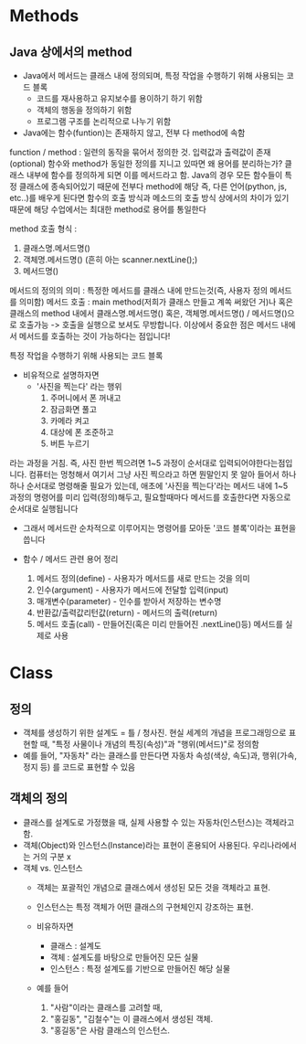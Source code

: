 # Methods

## Java 상에서의 method
- Java에서 메서드는 클래스 내에 정의되며, 특정 작업을 수행하기 위해 사용되는 코드 블록
  - 코드를 재사용하고 유지보수를 용이하기 하기 위함
  - 객체의 행동을 정의하기 위함
  - 프로그램 구조를 논리적으로 나누기 위함
- Java에는 함수(funtion)는 존재하지 않고, 전부 다 method에 속함

function / method : 일련의 동작을 묶어서 정의한 것. 입력값과 출력값이 존재(optional)
함수와 method가 동일한 정의를 지니고 있따면 왜 용어를 분리하는가?
    클래스 내부에 함수를 정의하게 되면 이를 메서드라고 함.
    Java의 경우 모든 함수들이 특정 클래스에 종속되어있기 때문에 전부다 method에 해당
    즉, 다른 언어(python, js, etc..)를 배우게 된다면 함수의 호출 방식과 메소드의 호출 방식 
    상에서의 차이가 있기 때문에 해당 수업에서는 최대한 method로 용어를 통일한다

method 호출 형식 : 
1. 클래스명.메서드명()
2. 객체명.메서드명() (흔히 아는 scanner.nextLine();)
3. 메서드명()

메서드의 정의의 의미
: 특정한 메서드를 클래스 내에 만드는것(즉, 사용자 정의 메서드를 의미함)
메서드 호출 : main method(저희가 클래스 만들고 계쏙 써왔던 거)나 혹은 클래스의 method 내에서
    클래스명.메서드명() 혹은, 객체명.메서드명() / 메서드명()으로 호출가능
    -> 호출을 실행으로 보셔도 무방합니다.
    이상에서 중요한 점은 메서드 내에서 메서드를 호출하는 것이 가능하다는 점입니다!

특정 작업을 수행하기 위해 사용되는 코드 블록
- 비유적으로 설명하자면
    - '사진을 찍는다' 라는 행위
      1. 주머니에서 폰 꺼내고
      2. 잠금화면 풀고
      3. 카메라 켜고
      4. 대상에 폰 조준하고
      5. 버튼 누르기
      
라는 과정을 거침.
즉, 사진 한번 찍으려면 1~5 과정이 순서대로 입력되어야한다는점입니다.
컴퓨터는 멍청해서 여기서 그냥 사진 찍으라고 하면 뭔말인지 못 알아 들어서
하나하나 순서대로 명령해줄 필요가 있는데, 애초에 '사진을 찍는다'라는 메서드 내에
1~5 과정의 명령어를 미리 입력(정의)해두고, 필요할때마다 메서드를 호출한다면 자동으로 순서대로 실행됩니다
- 그래서 메서드란 순차적으로 이루어지는 명령어를 모아둔 '코드 블록'이라는 표현을 씁니다


- 함수 / 메서드 관련 용어 정리
  1. 메서드 정의(define) - 사용자가 메서드를 새로 만드는 것을 의미
  2. 인수(argument) - 사용자가 메서드에 전달할 입력(input)
  3. 매개변수(parameter) - 인수를 받아서 저장하는 변수명
  4. 반환값/출력값리턴값(return) - 메서드의 출력(return)
  5. 메서드 호출(call) - 만들어진(혹은 미리 만들어진 .nextLine()등) 메서드를 실제로 사용

# Class
## 정의
- 객체를 생성하기 위한 설계도 = 틀 / 청사진.
    현실 세계의 개념을 프로그래밍으로 표현할 때, 
    "특정 사물이나 개념의 특징(속성)"과 "행위(메서드)"로 정의함
- 예를 들어, "자동차" 라는 클래스를 만든다면 자동차 속성(색상, 속도)과, 행위(가속, 정지 등)
    를 코드로 표현할 수 있음

## 객체의 정의
- 클래스를 설계도로 가정했을 때, 실제 사용할 수 있는 자동차(인스턴스)는 객체라고 함.
- 객체(Object)와 인스턴스(Instance)라는 표현이 혼용되어 사용된다. 우리나라에서는 거의 구분 x
- 객체 vs. 인스턴스
    - 객체는 포괄적인 개념으로 클래스에서 생성된 모든 것을 객체라고 표현.
    - 인스턴스는 특정 객체가 어떤 클래스의 구현체인지 강조하는 표현.

    - 비유하자면
      - 클래스 : 설계도
      - 객체 : 설계도를 바탕으로 만들어진 모든 실물
      - 인스턴스 : 특정 설계도를 기반으로 만들어진 해당 실물

    - 예를 들어
      1. "사람"이라는 클래스를 고려할 때,
      2. "홍길동", "김철수"는 이 클래스에서 생성된 객체.
      3. "홍길동"은 사람 클래스의 인스턴스.
